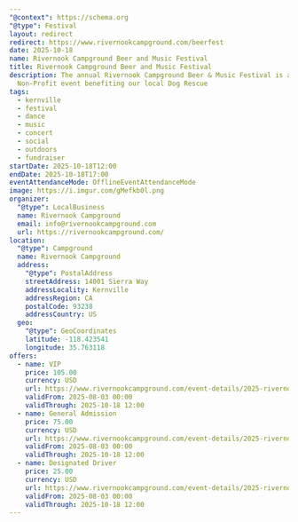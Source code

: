 ```yaml
---
"@context": https://schema.org
"@type": Festival
layout: redirect
redirect: https://www.rivernookcampground.com/beerfest
date: 2025-10-18
name: Rivernook Campground Beer and Music Festival
title: Rivernook Campground Beer and Music Festival
description: The annual Rivernook Campground Beer & Music Festival is a
  Non-Profit event benefiting our local Dog Rescue
tags:
  - kernville
  - festival
  - dance
  - music
  - concert
  - social
  - outdoors
  - fundraiser
startDate: 2025-10-18T12:00
endDate: 2025-10-18T17:00
eventAttendanceMode: OfflineEventAttendanceMode
image: https://i.imgur.com/gMefkb0l.png
organizer:
  "@type": LocalBusiness
  name: Rivernook Campground
  email: info@rivernookcampground.com
  url: https://rivernookcampground.com/
location:
  "@type": Campground
  name: Rivernook Campground
  address:
    "@type": PostalAddress
    streetAddress: 14001 Sierra Way
    addressLocality: Kernville
    addressRegion: CA
    postalCode: 93238
    addressCountry: US
  geo:
    "@type": GeoCoordinates
    latitude: -118.423541
    longitude: 35.763118
offers:
  - name: VIP
    price: 105.00
    currency: USD
    url: https://www.rivernookcampground.com/event-details/2025-rivernook-campground-beer-music-festival
    validFrom: 2025-08-03 00:00
    validThrough: 2025-10-18 12:00
  - name: General Admission
    price: 75.00
    currency: USD
    url: https://www.rivernookcampground.com/event-details/2025-rivernook-campground-beer-music-festival
    validFrom: 2025-08-03 00:00
    validThrough: 2025-10-18 12:00
  - name: Designated Driver
    price: 25.00
    currency: USD
    url: https://www.rivernookcampground.com/event-details/2025-rivernook-campground-beer-music-festival
    validFrom: 2025-08-03 00:00
    validThrough: 2025-10-18 12:00
---
```

